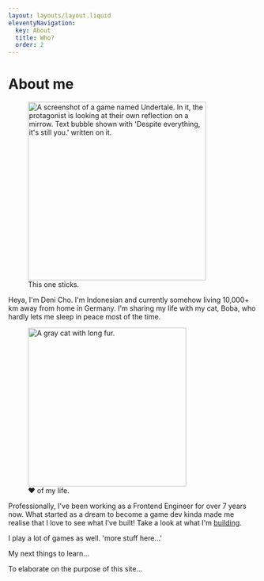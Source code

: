 ```yaml
---
layout: layouts/layout.liquid
eleventyNavigation:
  key: About
  title: Who?
  order: 2
---
```

# About me

<figure>
  <img
    width="360"
    src="{{ metadata.cloudfront }}/itsstillyou.jpg"
    alt="A screenshot of a game named Undertale. In it, the protagonist is looking at their own reflection on a mirrow. Text bubble shown with 'Despite everything, it's still you.' written on it."
  >
  <figcaption>This one sticks.</figcaption>
</figure>

Heya, I'm Deni Cho. I'm Indonesian and currently somehow living 10,000+ km away from home in Germany. I'm sharing my life with my cat, Boba, who hardly lets me sleep in peace most of the time.

<figure>
  <img
    width="320"
    src="{{ metadata.cloudfront }}/boba.jpg"
    alt="A gray cat with long fur."
  >
  <figcaption>♥ of my life.</figcaption>
</figure>

Professionally, I've been working as a Frontend Engineer for over 7 years now. What started as a dream to become a game dev kinda made me realise that I love to see what I've built! Take a look at what I'm [building](https://github.com/denichodev).

I play a lot of games as well. 'more stuff here...'

My next things to learn...

To elaborate on the purpose of this site...

